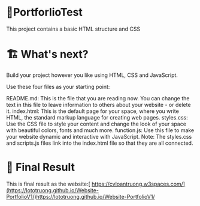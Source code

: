 # 👋PortforlioTest

This project contains a basic HTML structure and CSS

# 🏗 What's next?
Build your project however you like using HTML, CSS and JavaScript.

Use these four files as your starting point:

README.md: This is the file that you are reading now. You can change the text in this file to leave information to others about your website - or delete it.
index.html: This is the default page for your space, where you write HTML, the standard markup language for creating web pages.
styles.css: Use the CSS file to style your content and change the look of your space with beautiful colors, fonts and much more.
function.js: Use this file to make your website dynamic and interactive with JavaScript.
Note: The styles.css and scripts.js files link into the index.html file so that they are all connected.

# 👋 Final Result
This is final result as the website:[ https://cvloantruong.w3spaces.com/](https://lototruong.github.io/Website-PortfolioV1/)https://lototruong.github.io/Website-PortfolioV1/
